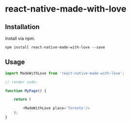 # react-native-made-with-love

## Installation
Install via npm.

	npm install react-native-made-with-love --save


## Usage

```js
import MadeWithLove from 'react-native-made-with-love';

// render code:

function MyPage() {

    return (

        <MadeWithLove place='Toronto'/>
    );
}
```

